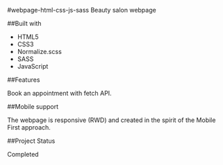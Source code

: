 #webpage-html-css-js-sass
Beauty salon webpage

##Built with

- HTML5
- CSS3
- Normalize.scss
- SASS
- JavaScript

##Features

Book an appointment with fetch API.

##Mobile support

The webpage is responsive (RWD) and created in the spirit of the Mobile First approach.

##Project Status

Completed

